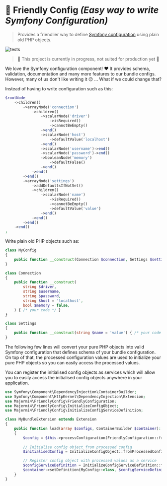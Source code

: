 # :seedling: Friendly Config _(Easy way to write Symfony Configuration)_

> Provides a friendlier way to define [Symfony configuration](https://symfony.com/doc/current/components/config/definition.html) using plain old PHP objects.

![tests](https://github.com/majermi4/FriendlyConfig/actions/workflows/php.yml/badge.svg)

> :construction: This project is currently in progress, not suited for production yet :construction:

We love the Symfony configuration component! :heart: It provides schema, validation, documentation and many more features to our bundle configs. However, many of us don't like writing it :neutral_face: ... What if we could change that?

Instead of having to write configuration such as this:

```php
$rootNode
    ->children()
        ->arrayNode('connection')
            ->children()
                ->scalarNode('driver')
                    ->isRequired()
                    ->cannotBeEmpty()
                ->end()
                ->scalarNode('host')
                    ->defaultValue('localhost')
                ->end()
                ->scalarNode('username')->end()
                ->scalarNode('password')->end()
                ->booleanNode('memory')
                    ->defaultFalse()
                ->end()
            ->end()
        ->end()
        ->arrayNode('settings')
            ->addDefaultsIfNotSet()
            ->children()
                ->scalarNode('name')
                    ->isRequired()
                    ->cannotBeEmpty()
                    ->defaultValue('value')
                ->end()
            ->end()
        ->end()
    ->end()
;
```

Write plain old PHP objects such as:

```php
class MyConfig
{
    public function __construct(Connection $connection, Settings $settings) { /* your code */ }
}

class Connection
{
    public function __construct(
        string $driver,
        string $username,
        string $password,
        string $host = 'localhost',
        bool $memory = false,
    ) { /* your code */ }
}

class Settings
{
    public function __construct(string $name = 'value') { /* your code */ }
}
```

The following few lines will convert your pure PHP objects into valid Symfony configuration that defines schema of your bundle configuration. On top of that, the processed configuration values are used to initialize your pure PHP objects so you can easily access the processed values. 

You can register the initialised config objects as services which will allow you to easily access the initialised config objects anywhere in your application.

```php
use Symfony\Component\DependencyInjection\ContainerBuilder;
use Symfony\Component\HttpKernel\DependencyInjection\Extension;
use Majermi4\FriendlyConfig\FriendlyConfiguration;
use Majermi4\FriendlyConfig\InitializeConfigObject;
use Majermi4\FriendlyConfig\InitializeConfigServiceDefinition;

class MyBundleExtension extends Extension
{
    public function load(array $configs, ContainerBuilder $container): void
    {
        $config = $this->processConfiguration(FriendlyConfiguration::fromClass(MyConfig::class), $configs);
        
        // Initialise config object from processed config
        $initialisedConfig = InitializeConfigObject::fromProcessedConfig(MyConfig::class, $config);

        // Register config object with processed values as a service 
        $configServiceDefinition = InitializeConfigServiceDefinition::fromProcessedConfig(MyConfig::class, $config);
        $container->setDefinition(MyConfig::class, $configServiceDefinition);
    }
}
```

